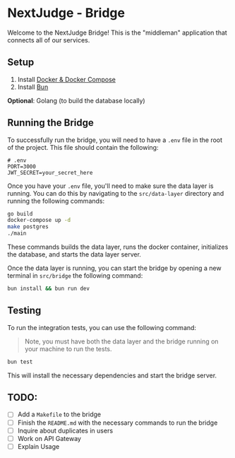 # NextJudge - Bridge

Welcome to the NextJudge Bridge! This is the "middleman" application that connects all of our services.

## Setup

1. Install [Docker & Docker Compose](https://www.docker.com/products/docker-desktop)
2. Install [Bun](https://bun.sh)

**Optional**: Golang (to build the database locally)

## Running the Bridge

To successfully run the bridge, you will need to have a `.env` file in the root of the project. This file should contain the following:

```env
# .env
PORT=3000
JWT_SECRET=your_secret_here
```

Once you have your `.env` file, you'll need to make sure the data layer is running. You can do this by navigating to the `src/data-layer` directory and running the following commands:

```bash
go build
docker-compose up -d
make postgres
./main
```

These commands builds the data layer, runs the docker container, initializes the database, and starts the data layer server.

Once the data layer is running, you can start the bridge by opening a new terminal in `src/bridge` the following command:

```bash
bun install && bun run dev
```

## Testing

To run the integration tests, you can use the following command:

> Note, you must have both the data layer and the bridge running on your machine to run the tests.

```bash
bun test
```

This will install the necessary dependencies and start the bridge server.

## TODO:

- [ ] Add a `Makefile` to the bridge
- [ ] Finish the `README.md` with the necessary commands to run the bridge
- [ ] Inquire about duplicates in users
- [ ] Work on API Gateway
- [ ] Explain Usage
